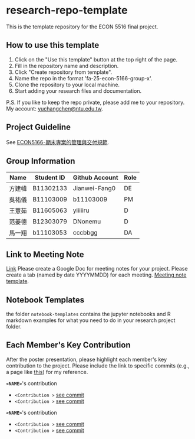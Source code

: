 # research-repo-template
This is the template repository for the ECON 5516 final project.

## How to use this template
1. Click on the "Use this template" button at the top right of the page.
2. Fill in the repository name and description.
3. Click "Create repository from template". 
4. Name the repo in the format 'fa-25-econ-5166-group-x'.
5. Clone the repository to your local machine.
6. Start adding your research files and documentation.

P.S. If you like to keep the repo private, please add me to your repository. My account: yuchangchen@ntu.edu.tw.

## Project Guideline 
See [ECON5166-期末專案的管理與交付規範](https://docs.google.com/document/d/17YY_T9vu77ssXM6swrmNqx23nYT6hnxEF7jRUkGqqV4/edit?usp=sharing).

## Group Information

|  Name | Student ID | Github Account| Role |
| ---| --- | --- | --- |
|方建幃 | B11302133 | Jianwei-Fang0 | DE |
|吳祐儀 | B11103009 | b11103009 | PM |
|王薏茹 | B11605063 | yiiiiiru | D |
|范姜德 | B12303079 | DNonemu | D |
|馬一翔 | b11103053 | cccbbgg | DA |


## Link to Meeting Note 
[Link](url)
Please create a Google Doc for meeting notes for your project. Please create a tab (named by date YYYYMMDD) for each meeting. [Meeting note template](https://docs.google.com/document/d/1vp1DItfbCN4shOsO1ZbVJf6z8bKySTxFDYsEbWRH10E/).

## Notebook Templates
the folder `notebook-templates` contains the jupyter notebooks and R markdown examples for what you need to do in your research project folder.

## Each Member's Key Contribution
After the poster presentation, please highlight each member's key contribution to the project. Please include the link to specific commits (e.g., a page like [this](https://github.com/yu-chang-chen/FA25-ECON-5166-Group-Project-Template/commit/29e276672f667af5cd7b198871033748fc3ec3ee)) for my reference.

**`<NAME>`**'s contribution
- `<Contribution >` [see commit](url)
- `<Contribution >` [see commit](url)

**`<NAME>`**'s contribution
- `<Contribution >` [see commit](url)
- `<Contribution >` [see commit](url)